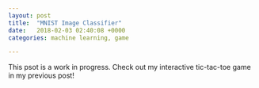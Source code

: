 ```yaml
---
layout: post
title:  "MNIST Image Classifier"
date:   2018-02-03 02:40:08 +0000
categories: machine learning, game

---
```


This psot is a work in progress. Check out my interactive tic-tac-toe game in my previous post!
